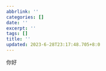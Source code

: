 ```yaml
---
abbrlink: ''
categories: []
date: ''
excerpt: ''
tags: []
title: ''
updated: 2023-6-28T23:17:48.705+8:0
---
```

你好
